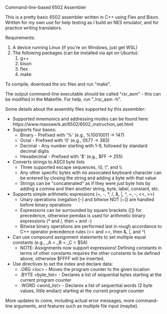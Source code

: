 Command-line-based 6502 Assembler

This is a pretty basic 6502 assembler written in C++ using Flex and Bison. Written for my own use for help testing as I build an NES emulator, and for practice writing translators.

Requirements:
<ol>
	<li>
		A device running Linux (if you're on Windows, just get WSL)
	</li>
	<li>
		The following packages (can be installed via apt on Ubuntu):
		<ol>
			<li>
				g++
			</li>
			<li>
				bison
			</li>
			<li>
				flex
			</li>
			<li>
				make
			</li>
		</ol>
	</li>
</ol>

To compile, download the src files and run "make".

The output command-line executable should be called "rsr_asm" - this can be modified in the Makefile. For help, run "./rsr_asm -h".

Some details about the assembly files supported by this assembler:
<ul>
	<li>
		Supported mnemonics and addressing modes can be found here: https://www.masswerk.at/6502/6502_instruction_set.html
	</li>
	<li>
		Supports four bases:
		<ul>
			<li>
				Binary - Prefixed with '%' (e.g., %10010011 -> 147)
			</li>
			<li>
				Octal - Prefixed with '0' (e.g., 0577 -> 383)
			</li>
			<li>
				Decimal - Any number starting with 1-9, followed by standard decimal digits
			</li>
			<li>
				Hexadecimal	- Prefixed with '$' (e.g., $FF -> 255)
			</li>
		</ul>
	</li>
	<li>
		Converts strings to ASCII byte lists
		<ul>
			<li> 
				Three supported escape sequences, \0, \", and \\
			</li>
			<li>
				Any other specific bytes with no associated keyboard character can be entered by closing the string and adding a byte with that value
			</li>
			<li>
				Strings can be "concatenated" as if they were just byte lists by adding a comma and then another string, byte, label, constant, etc.
			</li>
		</ul>
  	</li>
	<li>
		Supports simple arithmetic expressions (+, -, *, /, &, |, ^, ~, -, <<, >>)
			<ul>
				<li>
					Unary operations (negation [-] and bitwise NOT [~]) are handled before binary operations
				</li>
				<li>
					Expressions can be surrounded by square brackets ([]) for precedence, otherwise pemdas is used for arithmetic binary expressions (* and /, then + and -)
				</li>
				<li>
					Bitwise binary operations are performed last in rough accordance to C++ operator precedence rules (<< and >>, then &, |, and ^)
				</li>
			</ul>
	</li>
	<li>
		Can use compound assignment statements to set multiple equal constants (e.g., _A = _B = _C = $5A)
		<ul>
			<li>
				NOTE: Assignments now support expressions! Defining constants in terms of other constants requires the other constants to be defined above, otherwise $FFFF will be inserted.
			</li>
		</ul>
	</li>
	<li>
		Use directives to set the index and declare data:
		<ul>
			<li>
				.ORG &lt;loc&gt; - Moves the program counter to the given location
			</li>
			<li>
				.BYTE &lt;byte_list&gt; - Declares a list of sequential bytes starting at the current program counter
			</li>
			<li>
				.WORD &lt;word_list&gt; - Declares a list of sequential words (2 byte values, little endian) starting at the current program counter 
			</li>
		</ul>
	</li>
</ul>
	

More updates to come, including actual error messages, more command-line arguments, and features such as multiple file input (maybe).
